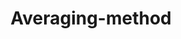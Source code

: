 ---
title: "Averaging-method"
excerpt: "Fast and simple method to approximate steady-state temperature distributions over irregular surfaces. <br/><img src='/images/Averaging-example.png' width='50%'/>"
collection: portfolio
---